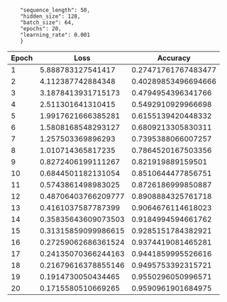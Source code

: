 ```Config:{
    "sequence_length": 50, 
    "hidden_size": 128, 
    "batch_size": 64, 
    "epochs": 20, 
    "learning_rate": 0.001
    }
```

| Epoch | Loss           | Accuracy        |
|-------|----------------|-----------------|
| 1     | 5.888783127541417 | 0.27471761767483477 |
| 2     | 4.112387742884348 | 0.40289853496694666 |
| 3     | 3.1878413931715173 | 0.4794954396341766 |
| 4     | 2.511301641310415 | 0.5492910929966698 |
| 5     | 1.9917621666385281 | 0.6155139420448332 |
| 6     | 1.5808168548293127 | 0.6809213305830311 |
| 7     | 1.257503369896293 | 0.7395388066007257 |
| 8     | 1.010714365817235 | 0.7864520167503356 |
| 9     | 0.8272406199111267 | 0.821919889159501 |
| 10    | 0.6844501182131054 | 0.8510644477856751 |
| 11    | 0.5743861498983025 | 0.8726186999850887 |
| 12    | 0.48706403766209777 | 0.8908884325761718 |
| 13    | 0.4161037587787399 | 0.9064676114618023 |
| 14    | 0.35835643609073503 | 0.9184994594661762 |
| 15    | 0.31315859099986615 | 0.9285151784382921 |
| 16    | 0.27259062686361524 | 0.9374419081465281 |
| 17    | 0.24135070366244163 | 0.9441859995526616 |
| 18    | 0.21679616378855146 | 0.9495753392315721 |
| 19    | 0.1914730050434465  | 0.9550296050996571 |
| 20    | 0.1715580510669265  | 0.9590961901684975 |
